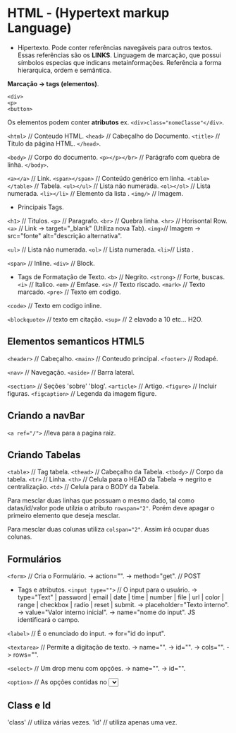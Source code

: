# HTML - (Hypertext markup Language)

* Hipertexto.
Pode conter referências navegáveis para outros textos.
Essas referências são os **LINKS**.
Linguagem de marcação, que possui símbolos especias que indicans metainformações.
Referência a forma hierarquica, ordem e semântica.

**Marcação -> tags (elementos)**.
```
<div>
<p>
<button>
```

Os elementos podem conter **atributos** ex.
`<div>class="nomeClasse"</div>`.

`<html>`    // Conteudo HTML.
`<head>`   // Cabeçalho do Documento.
`<title>` // Titulo da página HTML.
`</head>`.

`<body>` // Corpo do documento.
`<p></p></br>` // Parágrafo com quebra de linha.
`</body>`.

`<a></a>`           // Link.
`<span></span>`    // Conteúdo genérico em linha.
`<table></table>` // Tabela.
`<ul></ul>`      // Lista não numerada.
`<ol></ol>`     // Lista numerada.
`<li></li>`    // Elemento da lista .
`<img/>`      // Imagem.

* Principais Tags.

`<h1>`      // Titulos.
`<p>`      // Paragrafo.
`<br>`    // Quebra linha.
`<hr>`   // Horisontal Row.
`<a>`   // Link -> target="_blank" (Utiliza nova Tab).
`<img>`// Imagem -> src="fonte" alt="descrição alternativa".

`<ul>`  // Lista não numerada.
`<ol>` // Lista numerada.
`<li>`// Lista .

`<span>` // Inline.
`<div>` // Block.

* Tags de Formatação de Texto.
`<b>`         // Negrito.
`<strong>`   // Forte, buscas.
`<i>`       // Italico.
`<em>`     // Emfase.
`<s>`     // Texto riscado.
`<mark>` // Texto marcado.
`<pre>` // Texto em codigo.

`<code>` // Texto em codigo inline.

`<blockquote>` // texto em citação.
`<sup>`       // 2 elavado a 10 etc... H2O.

## Elementos semanticos HTML5
`<header>`   // Cabeçalho.
`<main>`    // Conteudo principal.
`<footer>` // Rodapé.

`<nav>`    // Navegação.
`<aside>` // Barra lateral.

`<section>`        // Seções 'sobre' 'blog'.
`<article>`       // Artigo.
`<figure>`       // Incluir figuras.
`<figcaption>`  // Legenda da imagem figure.


## Criando a navBar

`<a ref="/">` //leva para a pagina raiz.

## Criando Tabelas

`<table>`   // Tag tabela.
`<thead>`  // Cabeçalho da Tabela.
`<tbody>` // Corpo da tabela.
`<tr>`   // Linha.
`<th>`  // Celula para o HEAD da Tabela -> negrito e centralização.
`<td>` // Celula para o BODY da Tabela.

Para mesclar duas linhas que possuam o mesmo dado, tal como datas/id/valor pode utilzia o atributo `rowspan="2"`. Porém deve apagar o primeiro elemento que deseja mesclar.

Para mesclar duas colunas utiliza `colspan="2"`. Assim irá ocupar duas colunas.

## Formulários

`<form>` // Cria o Formulário.
-> action="".
-> method="get". // POST

* Tags e atributos.
`<input type="">` // O input para o usuário.
-> type="Text" | password | email | date | time | number | file | url | color | range | checkbox | radio | reset | submit.
-> placeholder="Texto interno".
-> value="Valor interno inicial".
-> name="nome do input". JS identificará o campo.

`<label>` // É o enunciado do input.
-> for="id do input". 

`<textarea>` // Permite a digitação de texto.
-> name="".
-> id="".
-> cols="".
-> rows="".

`<select>` // Um drop menu com opções.
-> name="".
-> id="".

`<option>` // As opções contidas no <select>.
-> value="valor da seleção e envio ao formulário".
-> disable   // Torna opção não selecionavél.
-> selected // Começa selecionada.

## Class e Id

'class' // utiliza várias vezes.
'id'   // utiliza apenas uma vez.



